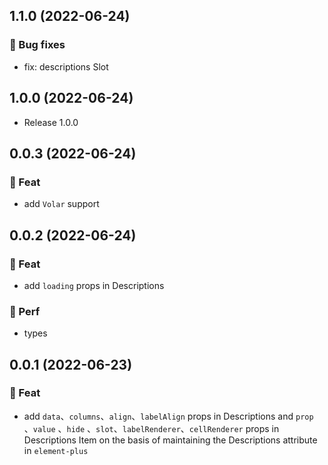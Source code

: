 ## 1.1.0 (2022-06-24)

### 🐞 Bug fixes

- fix: descriptions Slot

## 1.0.0 (2022-06-24)

- Release 1.0.0

## 0.0.3 (2022-06-24)

### 🎫 Feat

- add `Volar` support

## 0.0.2 (2022-06-24)

### 🎫 Feat

- add `loading` props in Descriptions

### 🍏 Perf

- types

## 0.0.1 (2022-06-23)

### 🎫 Feat

- add `data`、`columns`、`align`、`labelAlign` props in Descriptions and `prop` 、`value` 、`hide` 、`slot`、`labelRenderer`、`cellRenderer` props in Descriptions Item on the basis of maintaining the Descriptions attribute in `element-plus`